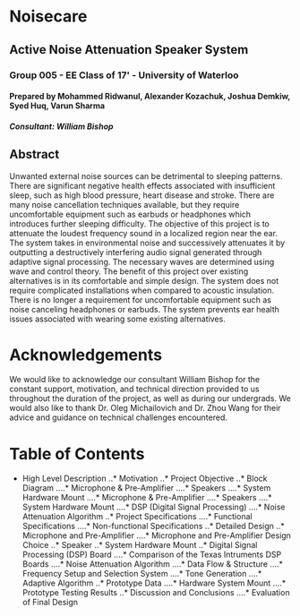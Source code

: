 # Noisecare
## Active Noise Attenuation Speaker System 
### Group 005 - EE Class of 17' - University of Waterloo
#### Prepared by Mohammed Ridwanul, Alexander Kozachuk, Joshua Demkiw, Syed Huq, Varun Sharma
##### Consultant: William Bishop

## Abstract
Unwanted external noise sources can be detrimental to sleeping patterns. There are significant negative health effects associated with insufficient sleep, such as high blood pressure, heart disease and stroke. There are many noise cancellation techniques available, but they require uncomfortable equipment such as earbuds or headphones which introduces further sleeping difficulty. The objective of this project is to attenuate the loudest frequency sound in a localized region near the ear. The system takes in environmental noise and successively attenuates it by outputting a destructively interfering audio signal generated through adaptive signal processing. The necessary waves are determined using wave and control theory. The benefit of this project over existing alternatives is in its comfortable and simple design. The system does not require complicated installations when compared to acoustic insulation. There is no longer a requirement for uncomfortable equipment such as noise canceling headphones or earbuds. The system prevents ear health issues associated with wearing some existing alternatives.

# Acknowledgements
We would like to acknowledge our consultant William Bishop for the constant support, motivation, and technical direction provided to us throughout the duration of the project, as well as during our undergrads. We would also like to thank Dr. Oleg Michailovich and Dr. Zhou Wang for their advice and guidance on technical challenges encountered.

# Table of Contents
*   High Level Description
..*  Motivation
..*  Project Objective
..*  Block Diagram
....*   Microphone & Pre-Amplifier
....*   Speakers
....*   System Hardware Mount
....*   Microphone & Pre-Amplifier
....*   Speakers
....*   System Hardware Mount
....*   DSP (Digital Signal Processing)
....*   Noise Attenuation Algorithm
..*  Project Specifications
....*  Functional Specifications
....*  Non-functional Specifications
..*  Detailed Design
..*  Microphone and Pre-Amplifier
....*  Microphone and Pre-Amplifier Design Choice
..*  Speaker
..*  System Hardware Mount
..*  Digital Signal Processing (DSP) Board
....*  Comparison of the Texas Intruments DSP Boards
....*  Noise Attenuation Algorithm
....*  Data Flow & Structure
....*  Frequency Setup and Selection System
....*  Tone Generation
....*  Adaptive Algorithm
..*  Prototype Data
....*  Hardware System Mount
....*  Prototype Testing Results
..*  Discussion and Conclusions
....*  Evaluation of Final Design





